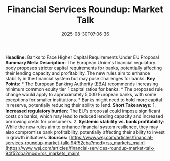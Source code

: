 ﻿---
title: "Financial Services Roundup: Market Talk"
date: "2025-08-30T07:06:36"
category: "Markets"
summary: ""
slug: "financial services roundup market talk"
source_urls:
  - "https://www.wsj.com/articles/financial-services-roundup-market-talk-94f52cba?mod=rss_markets_main"
seo:
  title: "Financial Services Roundup: Market Talk | Hash n Hedge"
  description: ""
  keywords: ["news", "markets", "brief"]
---
**Headline:** Banks to Face Higher Capital Requirements Under EU Proposal  **Summary Meta Description:** The European Union's financial regulatory body proposes stricter capital requirements for banks, potentially affecting their lending capacity and profitability. The new rules aim to enhance stability in the financial system but may pose challenges for banks.  **Key Points:**  * The European Banking Authority (EBA) recommends increasing minimum common equity tier 1 capital ratios for banks. * The proposed rule change would apply to approximately 5,000 European banks, with some exceptions for smaller institutions. * Banks might need to hold more capital in reserve, potentially reducing their ability to lend.  **Short Takeaways:**  1. **Increased regulatory burden**: The EU's proposal could impose significant costs on banks, which may lead to reduced lending capacity and increased borrowing costs for consumers. 2. **Systemic stability vs. bank profitability**: While the new rules aim to enhance financial system resilience, they may also compromise bank profitability, potentially affecting their ability to invest in growth initiatives.  **Sources:** [https://www.wsj.com/articles/financial-services-roundup-market-talk-94f52cba?mod=rss_markets_main](https://www.wsj.com/articles/financial-services-roundup-market-talk-94f52cba?mod=rss_markets_main) 
